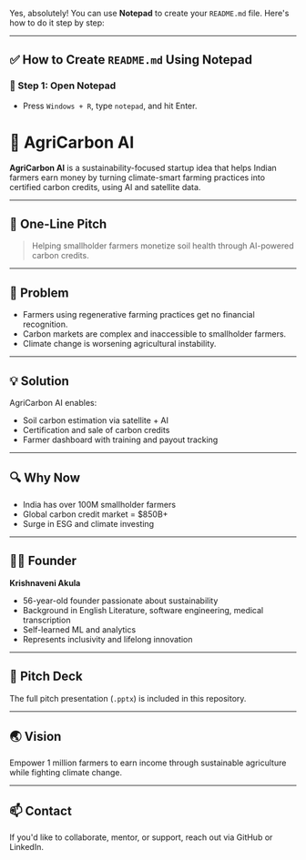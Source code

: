 Yes, absolutely! You can use **Notepad** to create your `README.md` file. Here's how to do it step by step:

---

## ✅ How to Create `README.md` Using Notepad

### 🧾 Step 1: Open Notepad

* Press `Windows + R`, type `notepad`, and hit Enter.

# 🌱 AgriCarbon AI

**AgriCarbon AI** is a sustainability-focused startup idea that helps Indian farmers earn money by turning climate-smart farming practices into certified carbon credits, using AI and satellite data.

---

## 🚀 One-Line Pitch
> Helping smallholder farmers monetize soil health through AI-powered carbon credits.

---

## 🎯 Problem
- Farmers using regenerative farming practices get no financial recognition.
- Carbon markets are complex and inaccessible to smallholder farmers.
- Climate change is worsening agricultural instability.

---

## 💡 Solution
AgriCarbon AI enables:
- Soil carbon estimation via satellite + AI
- Certification and sale of carbon credits
- Farmer dashboard with training and payout tracking

---

## 🔍 Why Now
- India has over 100M smallholder farmers
- Global carbon credit market = $850B+
- Surge in ESG and climate investing

---

## 👩‍🌾 Founder

**Krishnaveni Akula**  
- 56-year-old founder passionate about sustainability  
- Background in English Literature, software engineering, medical transcription  
- Self-learned ML and analytics  
- Represents inclusivity and lifelong innovation

---

## 📄 Pitch Deck

The full pitch presentation (`.pptx`) is included in this repository.

---

## 🌏 Vision

Empower 1 million farmers to earn income through sustainable agriculture while fighting climate change.

---

## 📫 Contact

If you'd like to collaborate, mentor, or support, reach out via GitHub or LinkedIn.




